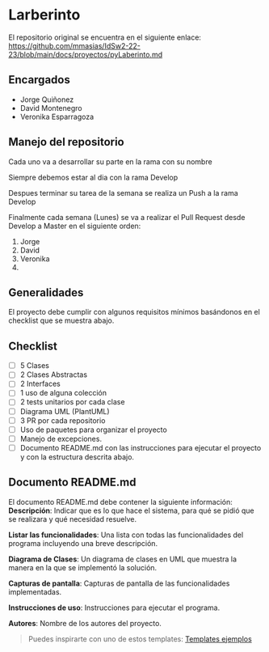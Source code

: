 # Larberinto

El repositorio original se encuentra en el siguiente enlace: https://github.com/mmasias/IdSw2-22-23/blob/main/docs/proyectos/pyLaberinto.md

## Encargados

-   Jorge Quiñonez
-   David Montenegro
-   Veronika Esparragoza

## Manejo del repositorio

Cada uno va a desarrollar su parte en la rama con su nombre

Siempre debemos estar al dia con la rama Develop

Despues terminar su tarea de la semana se realiza un Push a la rama Develop

Finalmente cada semana (Lunes) se va a realizar el Pull Request desde Develop a Master en el siguiente orden:

1. Jorge
2. David
3. Veronika
4.

## Generalidades

El proyecto debe cumplir con algunos requisitos mínimos basándonos en el checklist que se muestra abajo.

## Checklist

-   [ ] 5 Clases
-   [ ] 2 Clases Abstractas
-   [ ] 2 Interfaces
-   [ ] 1 uso de alguna colección
-   [ ] 2 tests unitarios por cada clase
-   [ ] Diagrama UML (PlantUML)
-   [ ] 3 PR por cada repositorio
-   [ ] Uso de paquetes para organizar el proyecto
-   [ ] Manejo de excepciones.
-   [ ] Documento README.md con las instrucciones para ejecutar el proyecto y con la estructura descrita abajo.

## Documento README.md

El documento README.md debe contener la siguiente información:
**Descripción**: Indicar que es lo que hace el sistema, para qué se pidió que se realizara y qué necesidad resuelve.

**Listar las funcionalidades**: Una lista con todas las funcionalidades del programa incluyendo una breve descripción.

**Diagrama de Clases**: Un diagrama de clases en UML que muestra la manera en la que se implementó la solución.

**Capturas de pantalla**: Capturas de pantalla de las funcionalidades implementadas.

**Instrucciones de uso**: Instrucciones para ejecutar el programa.

**Autores**: Nombre de los autores del proyecto.

> Puedes inspirarte con uno de estos templates: [Templates ejemplos](https://github.com/durgeshsamariya/awesome-github-profile-readme-templates/tree/master/templates)
